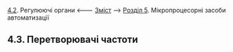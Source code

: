 [4.2](4_2.md). Регулюючі органи <--- [Зміст](README.md) --> [Розділ 5](5.md). Мікропроцесорні засоби автоматизації 

## 4.3. Перетворювачі частоти